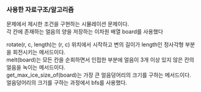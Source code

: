 ### 사용한 자료구조/알고리즘

문제에서 제시한 조건을 구현하는 시뮬레이션 문제이다.  
각 칸에 존재하는 얼음의 양을 저장하는 이차원 배열 board를 사용했다

rotate(r, c, length)는 (r, c) 위치에서 시작하고 변의 길이가 length인 정사각형 부분을 회전시키는 메서드이다.  
melt(board)는 모든 칸을 순회하면서 인접한 부분에 얼음이 3개 이상 있지 않은 칸의 얼음을 녹이는 메서드이다.  
get_max_ice_size_of(board)는 가장 큰 얼음덩어리의 크기를 구하는 메서드이다.  
얼음덩어리의 크기를 구하는 과정에서 bfs를 사용했다.
